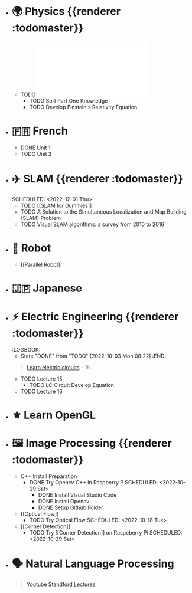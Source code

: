 - # 🌍️ Physics {{renderer :todomaster}}
	- TODO ![Fundamentals of Physics Mechanics Relativity and Thermodynamics](041-Fundamentals-of-Physics-Mechanics-Relativity-and-Thermodynamics-R.-Shankar-Edisi-1-2014.pdf)
		- TODO Sort Part One Knowledge
		- TODO Develop Einstein's Relativity Equation
- # 🇫🇷 French
	- DONE Unit 1
	- TODO Unit 2
- # ✈️ SLAM {{renderer :todomaster}}
  SCHEDULED: <2022-12-01 Thu>
	- TODO [[SLAM for Dummies]]
	- TODO A Solution to the Simultaneous Localization and Map Building (SLAM) Problem
	- TODO Visual SLAM algorithms: a survey from 2010 to 2016
- # 🤖 Robot
	- [[Parallel Robot]]
- # 🇯🇵 Japanese
- # ⚡️ Electric Engineering  {{renderer :todomaster}}
  :LOGBOOK:
  * State "DONE" from "TODO" [2022-10-03 Mon 08:22]
  :END:
  > [Learn electric circuits](https://www.youtube.com/playlist?list=PL9F74AFA03AA06A11) - 1h
	- TODO Lecture 15
		- TODO LC Circuit Develop Equation
	- TODO Lecture 16
- # ⚜️ Learn OpenGL
- # 🖼️ Image Processing {{renderer :todomaster}}
	- C++ Install Preparation
		- DONE Try Opencv C++ in Raspberry P
		  SCHEDULED: <2022-10-29 Sat>
			- DONE Install Visual Studio Code
			- DONE Install Opencv
			- DONE Setup Github Folder
	- [[Optical Flow]]
		- TODO Try Optical Flow
		  SCHEDULED: <2022-10-18 Tue>
	- [[Corner Detection]]
		- TODO Try [[Corner Detection]] on Raspeberry Pi
		  SCHEDULED: <2022-10-29 Sat>
- # 🗣️ Natural Language Processing
  > [Youtube Standford Lectures](https://www.youtube.com/watch?v=rmVRLeJRkl4&list=PLoROMvodv4rOSH4v6133s9LFPRHjEmbmJ)